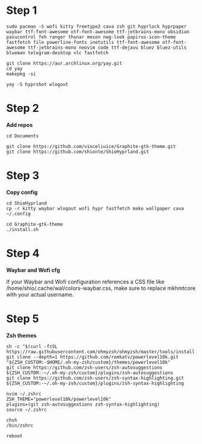 # Step 1
```
sudo pacman -S wofi kitty freetype2 cava zsh git hyprlock hyprpaper waybar ttf-font-awesome otf-font-awesome ttf-jetbrains-mono obsidian pavucontrol feh ranger thunar meson nwg-look papirus-icon-theme fastfetch file powerline-fonts inetutils ttf-font-awesome otf-font-awesome ttf-jetbrains-mono neovim code ttf-dejavu bluez bluez-utils blueman telegram-desktop vlc fastfetch

git clone https://aur.archlinux.org/yay.git
cd yay
makepkg -si

yay -S hyprshot wlogout

```

# Step 2

**Add repos**

```
cd Documents

git clone https://github.com/vinceliuice/Graphite-gtk-theme.git
git clone https://github.com/shionte/ShioHyprland.git
```

# Step 3

**Copy config**

```
cd ShioHyprland
cp -r kitty waybar wlogout wofi hypr fastfetch mako wallpaper cava ~/.config

cd Graphite-gtk-theme
./install.sh
```
# Step 4

**Waybar and Wofi cfg**


If your Waybar and Wofi configuration references a CSS file like /home/shio/.cache/wal/colors-waybar.css,
make sure to replace mkhmtcore with your actual username.





# Step 5

**Zsh themes**

```
sh -c "$(curl -fsSL https://raw.githubusercontent.com/ohmyzsh/ohmyzsh/master/tools/install.sh)"
git clone --depth=1 https://github.com/romkatv/powerlevel10k.git "${ZSH_CUSTOM:-$HOME/.oh-my-zsh/custom}/themes/powerlevel10k"
git clone https://github.com/zsh-users/zsh-autosuggestions ${ZSH_CUSTOM:-~/.oh-my-zsh/custom}/plugins/zsh-autosuggestions
git clone https://github.com/zsh-users/zsh-syntax-highlighting.git ${ZSH_CUSTOM:-~/.oh-my-zsh/custom}/plugins/zsh-syntax-highlighting

nvim ~/.zshrc
ZSH_THEME="powerlevel10k/powerlevel10k"
plugins=(git zsh-autosuggestions zsh-syntax-highlighting)
source ~/.zshrc

chsh
/bin/zshrc

reboot
```
